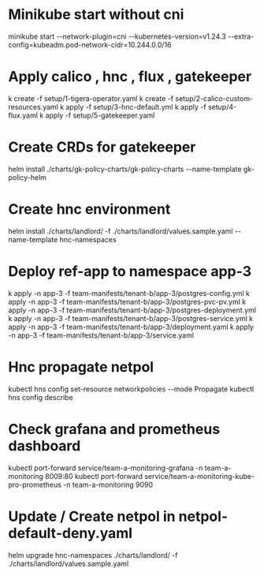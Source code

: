 
# Minikube start without cni
minikube start --network-plugin=cni  --kubernetes-version=v1.24.3 --extra-config=kubeadm.pod-network-cidr=10.244.0.0/16

# Apply calico , hnc , flux , gatekeeper
k create -f setup/1-tigera-operator.yaml
k create  -f setup/2-calico-custom-resources.yaml
k apply -f setup/3-hnc-default.yml
k apply -f setup/4-flux.yaml
k apply -f setup/5-gatekeeper.yaml

# Create CRDs for gatekeeper
helm install ./charts/gk-policy-charts/gk-policy-charts --name-template gk-policy-helm

# Create hnc environment
helm install ./charts/landlord/ -f ./charts/landlord/values.sample.yaml --name-template hnc-namespaces


# Deploy ref-app to namespace app-3 


k apply -n app-3 -f team-manifests/tenant-b/app-3/postgres-config.yml
k apply -n app-3 -f team-manifests/tenant-b/app-3/postgres-pvc-pv.yml
k apply -n app-3 -f team-manifests/tenant-b/app-3/postgres-deployment.yml
k apply -n app-3 -f team-manifests/tenant-b/app-3/postgres-service.yml
k apply -n app-3 -f team-manifests/tenant-b/app-3/deployment.yaml
k apply -n app-3 -f team-manifests/tenant-b/app-3/service.yaml 


# Hnc propagate netpol

kubectl hns config set-resource networkpolicies --mode Propagate
kubectl hns config describe

# Check grafana and prometheus dashboard 

kubectl port-forward service/team-a-monitoring-grafana -n team-a-monitoring 8009:80 
kubectl port-forward service/team-a-monitoring-kube-pro-prometheus -n team-a-monitoring 9090

# Update / Create netpol in netpol-default-deny.yaml

helm upgrade hnc-namespaces  ./charts/landlord/ -f ./charts/landlord/values.sample.yaml